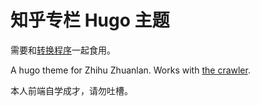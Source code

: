 # 知乎专栏 Hugo 主题

需要和[转换程序](https://github.com/Jamesits/ZhihuZhuanlan2Hugo)一起食用。

A hugo theme for Zhihu Zhuanlan. Works with [the crawler](https://github.com/Jamesits/ZhihuZhuanlan2Hugo).

本人前端自学成才，请勿吐槽。
